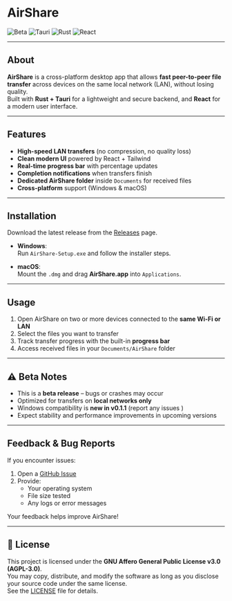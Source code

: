 #  AirShare

![Beta](https://img.shields.io/badge/status-beta-orange?style=for-the-badge&logo=github)
![Tauri](https://img.shields.io/badge/Tauri-%23FFC131.svg?style=for-the-badge&logo=tauri&logoColor=black)
![Rust](https://img.shields.io/badge/Rust-DEA584.svg?style=for-the-badge&logo=rust&logoColor=black)
![React](https://img.shields.io/badge/React-61DAFB.svg?style=for-the-badge&logo=react&logoColor=black)

---

##  About

**AirShare** is a cross-platform desktop app that allows **fast peer-to-peer file transfer** across devices on the same local network (LAN), without losing quality.  
Built with **Rust + Tauri** for a lightweight and secure backend, and **React** for a modern user interface.  

---

##  Features

-  **High-speed LAN transfers** (no compression, no quality loss)  
-  **Clean modern UI** powered by React + Tailwind  
-  **Real-time progress bar** with percentage updates  
-  **Completion notifications** when transfers finish  
-  **Dedicated AirShare folder** inside `Documents` for received files  
-  **Cross-platform** support (Windows & macOS)  

---

##  Installation

Download the latest release from the [Releases](https://github.com/Gecko129/AirShare/releases) page.

- **Windows**:  
  Run `AirShare-Setup.exe` and follow the installer steps.  

- **macOS**:  
  Mount the `.dmg` and drag **AirShare.app** into `Applications`.  

---

##  Usage

1. Open AirShare on two or more devices connected to the **same Wi-Fi or LAN**  
2. Select the files you want to transfer  
3. Track transfer progress with the built-in **progress bar**  
4. Access received files in your `Documents/AirShare` folder  

---

## ⚠️ Beta Notes

- This is a **beta release** – bugs or crashes may occur  
- Optimized for transfers on **local networks only**  
- Windows compatibility is **new in v0.1.1** (report any issues )  
- Expect stability and performance improvements in upcoming versions  

---

##  Feedback & Bug Reports

If you encounter issues:  
1. Open a [GitHub Issue](https://github.com/Gecko129/AirShare/issues)  
2. Provide:
   - Your operating system  
   - File size tested  
   - Any logs or error messages  

Your feedback helps improve AirShare! 

---

## 📜 License

This project is licensed under the **GNU Affero General Public License v3.0 (AGPL-3.0)**.  
You may copy, distribute, and modify the software as long as you disclose your source code under the same license.  
See the [LICENSE](./LICENSE) file for details.  
